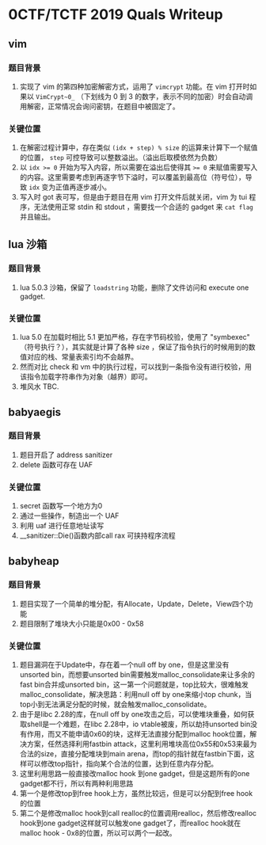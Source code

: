 # 0CTF/TCTF 2019 Quals Writeup

## vim

### 题目背景

1. 实现了 vim 的第四种加密解密方式，运用了 `vimcrypt` 功能。在 vim 打开时如果以 `VimCrypt~0_` （下划线为 0 到 3 的数字，表示不同的加密）时会自动调用解密，正常情况会询问密钥，在题目中被固定了。

### 关键位置

1. 在解密过程计算中，存在类似 `(idx + step) % size` 的运算来计算下一个赋值的位置， `step` 可控导致可以整数溢出。（溢出后取模依然为负数）
2. 以 `idx >= 0` 开始为写入内容，所以需要在溢出后使得其 `>= 0` 来赋值需要写入的内容。这里需要考虑到再逐字节下溢时，可以覆盖到最高位（符号位），导致 `idx` 变为正值再逐步减小。
3. 写入时 got 表可写，但是由于题目在用 vim 打开文件后就关闭，vim 为 tui 程序，无法使用正常 stdin 和 stdout ，需要找一个合适的 gadget 来 `cat flag` 并且输出。

## lua 沙箱

### 题目背景

1. lua 5.0.3 沙箱，保留了 `loadstring` 功能，删除了文件访问和 execute one gadget.

### 关键位置

1. lua 5.0 在加载时相比 5.1 更加严格，存在字节码校验，使用了 "symbexec" （符号执行？），其实就是计算了各种 size ，保证了指令执行的时候用到的数值对应的栈、常量表索引均不会越界。
2. 然而对比 check 和 vm 中的执行过程，可以找到一条指令没有进行校验，用该指令加载字符串作为对象（越界）即可。
3. 堆风水 TBC.

## babyaegis

### 题目背景

1. 题目开启了 address sanitizer
2. delete 函数可存在 UAF

### 关键位置
1. secret 函数写一个地方为0
2. 通过一些操作，制造出一个 UAF
3. 利用 uaf 进行任意地址读写
4. __sanitizer::Die()函数内部call rax 可挟持程序流程 



## babyheap

### 题目背景

1. 题目实现了一个简单的堆分配，有Allocate，Update，Delete，View四个功能
2. 题目限制了堆块大小只能是0x00 - 0x58

### 关键位置

1. 题目漏洞在于Update中，存在着一个null off by one，但是这里没有unsorted bin，而想要unsorted bin需要触发malloc_consolidate来让多余的fast bin合并成unsorted bin，这一第一个问题就是，top比较大，很难触发malloc_consolidate，解决思路：利用null off by one来缩小top chunk，当top小到无法满足分配的时候，就会触发malloc_consolidate。
2. 由于是libc 2.28的库，在null off by one攻击之后，可以使堆块重叠，如何获取shell是一个难题，在libc 2.28中，io vtable被废，所以劫持unsorted bin没有作用，而又不能申请0x60的块，这样无法直接分配到malloc hook位置，解决方案，任然选择利用fastbin attack，这里利用堆块高位0x55和0x53来最为合法的size，直接分配堆块到main arena，而top的指针就在fastbin下面，这样可以修改top指针，指向某个合法的位置，达到任意内存分配。
3. 这里利用思路一般直接改malloc hook 到one gadget，但是这题所有的one gadget都不行，所以有两种利用思路
4. 第一个是修改top到free hook上方，虽然比较远，但是可以分配到free hook的位置
5. 第二个是修改malloc hook到call realloc的位置调用realloc，然后修改realloc hook到one gadget这样就可以触发one gadget了，而realloc hook就在malloc hook - 0x8的位置，所以可以两个一起改。

